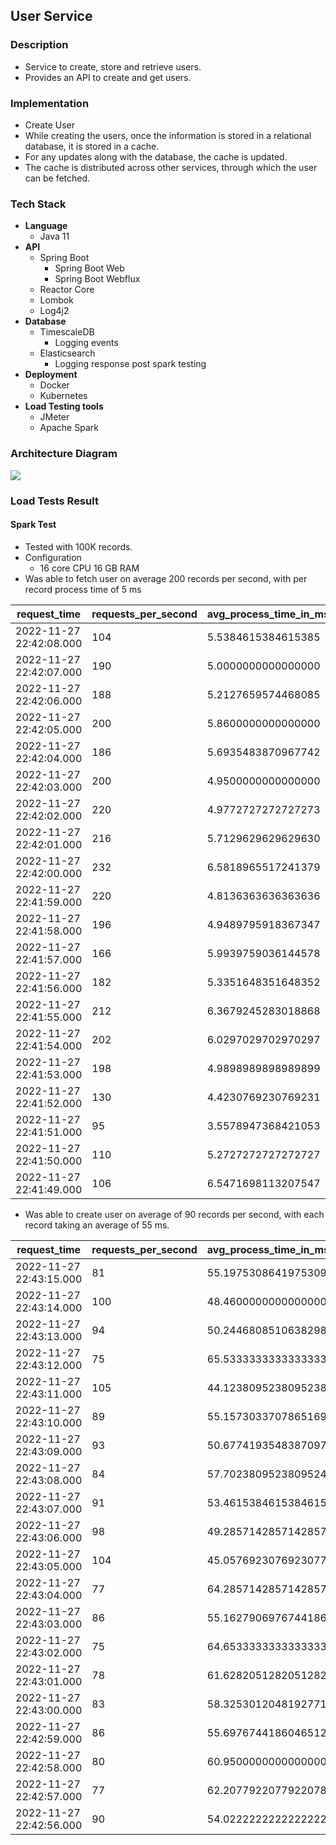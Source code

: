 ## User Service

### Description

*   Service to create, store and retrieve users.
*   Provides an API to create and get users.

### Implementation

*   Create User
*   While creating the users, once the information is stored in a relational database, it is stored in a cache.
*   For any updates along with the database, the cache is updated.
*   The cache is distributed across other services, through which the user can be fetched.

### Tech Stack

*   **Language**
    *   Java 11
*   **API**
    *   Spring Boot
        *   Spring Boot Web
        *   Spring Boot Webflux
    *   Reactor Core
    *   Lombok
    *   Log4j2
*   **Database**
    *   TimescaleDB
        *   Logging events
    *   Elasticsearch
        *   Logging response post spark testing
*   **Deployment**
    *   Docker
    *   Kubernetes
*   **Load Testing tools**
    *   JMeter
    *   Apache Spark

### Architecture Diagram

![](https://user-images.githubusercontent.com/117295903/206179875-9cf0a258-c201-4378-a72a-98c9190cfad6.jpeg)

### Load Tests Result

#### Spark Test

*   Tested with 100K records.
*   Configuration
    *   16 core CPU 16 GB RAM
*   Was able to fetch user on average 200 records per second, with per record process time of 5 ms

| request\_time | requests\_per\_second | avg\_process\_time\_in\_ms |
| --- | --- | --- |
| 2022-11-27 22:42:08.000 | 104 | 5.5384615384615385 |
| 2022-11-27 22:42:07.000 | 190 | 5.0000000000000000 |
| 2022-11-27 22:42:06.000 | 188 | 5.2127659574468085 |
| 2022-11-27 22:42:05.000 | 200 | 5.8600000000000000 |
| 2022-11-27 22:42:04.000 | 186 | 5.6935483870967742 |
| 2022-11-27 22:42:03.000 | 200 | 4.9500000000000000 |
| 2022-11-27 22:42:02.000 | 220 | 4.9772727272727273 |
| 2022-11-27 22:42:01.000 | 216 | 5.7129629629629630 |
| 2022-11-27 22:42:00.000 | 232 | 6.5818965517241379 |
| 2022-11-27 22:41:59.000 | 220 | 4.8136363636363636 |
| 2022-11-27 22:41:58.000 | 196 | 4.9489795918367347 |
| 2022-11-27 22:41:57.000 | 166 | 5.9939759036144578 |
| 2022-11-27 22:41:56.000 | 182 | 5.3351648351648352 |
| 2022-11-27 22:41:55.000 | 212 | 6.3679245283018868 |
| 2022-11-27 22:41:54.000 | 202 | 6.0297029702970297 |
| 2022-11-27 22:41:53.000 | 198 | 4.9898989898989899 |
| 2022-11-27 22:41:52.000 | 130 | 4.4230769230769231 |
| 2022-11-27 22:41:51.000 | 95 | 3.5578947368421053 |
| 2022-11-27 22:41:50.000 | 110 | 5.2727272727272727 |
| 2022-11-27 22:41:49.000 | 106 | 6.5471698113207547 |

*   Was able to create user on average of 90 records per second, with each record taking an average of 55 ms.

| request\_time | requests\_per\_second | avg\_process\_time\_in\_ms |
| --- | --- | --- |
| 2022-11-27 22:43:15.000 | 81 | 55.1975308641975309 |
| 2022-11-27 22:43:14.000 | 100 | 48.4600000000000000 |
| 2022-11-27 22:43:13.000 | 94 | 50.2446808510638298 |
| 2022-11-27 22:43:12.000 | 75 | 65.5333333333333333 |
| 2022-11-27 22:43:11.000 | 105 | 44.1238095238095238 |
| 2022-11-27 22:43:10.000 | 89 | 55.1573033707865169 |
| 2022-11-27 22:43:09.000 | 93 | 50.6774193548387097 |
| 2022-11-27 22:43:08.000 | 84 | 57.7023809523809524 |
| 2022-11-27 22:43:07.000 | 91 | 53.4615384615384615 |
| 2022-11-27 22:43:06.000 | 98 | 49.2857142857142857 |
| 2022-11-27 22:43:05.000 | 104 | 45.0576923076923077 |
| 2022-11-27 22:43:04.000 | 77 | 64.2857142857142857 |
| 2022-11-27 22:43:03.000 | 86 | 55.1627906976744186 |
| 2022-11-27 22:43:02.000 | 75 | 64.6533333333333333 |
| 2022-11-27 22:43:01.000 | 78 | 61.6282051282051282 |
| 2022-11-27 22:43:00.000 | 83 | 58.3253012048192771 |
| 2022-11-27 22:42:59.000 | 86 | 55.6976744186046512 |
| 2022-11-27 22:42:58.000 | 80 | 60.9500000000000000 |
| 2022-11-27 22:42:57.000 | 77 | 62.2077922077922078 |
| 2022-11-27 22:42:56.000 | 90 | 54.0222222222222222 |

